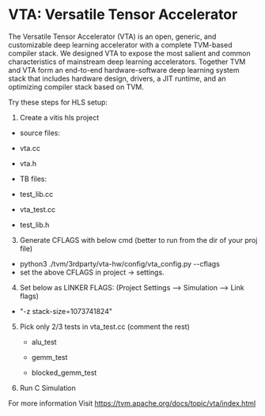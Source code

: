 # VTA: Versatile Tensor Accelerator

The Versatile Tensor Accelerator (VTA) is an open, generic, and customizable deep learning accelerator with a complete TVM-based compiler stack. We designed VTA to expose the most salient and common characteristics of mainstream deep learning accelerators. Together TVM and VTA form an end-to-end hardware-software deep learning system stack that includes hardware design, drivers, a JIT runtime, and an optimizing compiler stack based on TVM.

Try these steps for HLS setup:


1. Create a vitis hls project
* source files:
* vta.cc
* vta.h

* TB files:
* test_lib.cc
* vta_test.cc
* test_lib.h

3. Generate CFLAGS with below cmd (better to run from the dir of your proj file)

* python3 ./tvm/3rdparty/vta-hw/config/vta_config.py --cflags
* set the above CFLAGS in project -> settings.

4. Set below as LINKER FLAGS: (Project Settings --> Simulation --> Link flags)
* "-z stack-size=1073741824" 

 
5. Pick only 2/3 tests in vta_test.cc  (comment the rest)

    * alu_test

    * gemm_test

    * blocked_gemm_test

6. Run C Simulation

For more information Visit https://tvm.apache.org/docs/topic/vta/index.html

